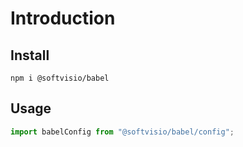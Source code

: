 # Introduction

<!-- Tell about the project -->

## Install

```shell
npm i @softvisio/babel
```

## Usage

```javascript
import babelConfig from "@softvisio/babel/config";
```
